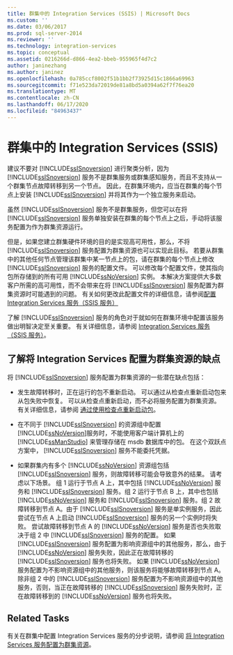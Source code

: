 ```yaml
---
title: 群集中的 Integration Services (SSIS) | Microsoft Docs
ms.custom: ''
ms.date: 03/06/2017
ms.prod: sql-server-2014
ms.reviewer: ''
ms.technology: integration-services
ms.topic: conceptual
ms.assetid: 0216266d-d866-4ea2-bbeb-955965f4d7c2
author: janinezhang
ms.author: janinez
ms.openlocfilehash: 0a785ccf8002f51b1bb2f73925d15c1866a69963
ms.sourcegitcommit: f71e523da72019de81a8bd5a0394a62f7f76ea20
ms.translationtype: MT
ms.contentlocale: zh-CN
ms.lasthandoff: 06/17/2020
ms.locfileid: "84963437"
---
```

# <a name="integration-services-ssis-in-a-cluster"></a>群集中的 Integration Services (SSIS)
  建议不要对 [!INCLUDE[ssISnoversion](../../includes/ssisnoversion-md.md)] 进行聚类分析，因为 [!INCLUDE[ssISnoversion](../../includes/ssisnoversion-md.md)] 服务不是群集服务或群集感知服务，而且不支持从一个群集节点故障转移到另一个节点。 因此，在群集环境内，应当在群集的每个节点上安装 [!INCLUDE[ssISnoversion](../../includes/ssisnoversion-md.md)] 并将其作为一个独立服务来启动。  
  
 虽然 [!INCLUDE[ssISnoversion](../../includes/ssisnoversion-md.md)] 服务不是群集服务，但您可以在将 [!INCLUDE[ssISnoversion](../../includes/ssisnoversion-md.md)] 服务单独安装在群集的每个节点上之后，手动将该服务配置为作为群集资源运行。  
  
 但是，如果您建立群集硬件环境的目的是实现高可用性，那么，不将 [!INCLUDE[ssISnoversion](../../includes/ssisnoversion-md.md)] 服务配置为群集资源也可以实现此目标。  若要从群集中的其他任何节点管理该群集中某一节点上的包，请在群集的每个节点上修改 [!INCLUDE[ssISnoversion](../../includes/ssisnoversion-md.md)] 服务的配置文件。 可以修改每个配置文件，使其指向包所存储到的所有可用 [!INCLUDE[ssNoVersion](../../includes/ssnoversion-md.md)] 实例。 本解决方案提供大多数客户所需的高可用性，而不会带来在将 [!INCLUDE[ssISnoversion](../../includes/ssisnoversion-md.md)] 服务配置为群集资源时可能遇到的问题。 有关如何更改此配置文件的详细信息，请参阅[配置 Integration Services 服务（SSIS 服务）](integration-services-service-ssis-service.md)  
  
 了解 [!INCLUDE[ssISnoversion](../../includes/ssisnoversion-md.md)] 服务的角色对于就如何在群集环境中配置该服务做出明智决定至关重要。 有关详细信息，请参阅 [Integration Services 服务（SSIS 服务）](integration-services-service-ssis-service.md)。  
  
## <a name="understanding-the-disadvantages-of-configuring-integration-services-as-a-cluster-resource"></a>了解将 Integration Services 配置为群集资源的缺点  
 将 [!INCLUDE[ssISnoversion](../../includes/ssisnoversion-md.md)] 服务配置为群集资源的一些潜在缺点包括：  
  
-   发生故障转移时，正在运行的包不重新启动。 可以通过从检查点重新启动包来从包失败中恢复。 可以从检查点重新启动，而不必将服务配置为群集资源。 有关详细信息，请参阅 [通过使用检查点重新启动包](../packages/restart-packages-by-using-checkpoints.md)。  
  
-   在不同于 [!INCLUDE[ssISnoversion](../../includes/ssisnoversion-md.md)] 的资源组中配置 [!INCLUDE[ssNoVersion](../../includes/ssnoversion-md.md)]服务时，不能使用客户端计算机上的 [!INCLUDE[ssManStudio](../../includes/ssmanstudio-md.md)] 来管理存储在 msdb 数据库中的包。 在这个双跃点方案中， [!INCLUDE[ssISnoversion](../../includes/ssisnoversion-md.md)] 服务不能委托凭据。  
  
-   如果群集内有多个 [!INCLUDE[ssNoVersion](../../includes/ssnoversion-md.md)] 资源组包括 [!INCLUDE[ssISnoversion](../../includes/ssisnoversion-md.md)] 服务，则故障转移可能会导致意外的结果。 请考虑以下场景。 组 1 运行于节点 A 上，其中包括 [!INCLUDE[ssNoVersion](../../includes/ssnoversion-md.md)] 服务和 [!INCLUDE[ssISnoversion](../../includes/ssisnoversion-md.md)] 服务。组 2 运行于节点 B 上，其中也包括 [!INCLUDE[ssNoVersion](../../includes/ssnoversion-md.md)] 服务和 [!INCLUDE[ssISnoversion](../../includes/ssisnoversion-md.md)] 服务。组 2 故障转移到节点 A。由于 [!INCLUDE[ssISnoversion](../../includes/ssisnoversion-md.md)] 服务是单实例服务，因此尝试在节点 A 上启动 [!INCLUDE[ssISnoversion](../../includes/ssisnoversion-md.md)] 服务的另一个实例时将失败。 尝试故障转移到节点 A 的 [!INCLUDE[ssNoVersion](../../includes/ssnoversion-md.md)] 服务是否也失败取决于组 2 中 [!INCLUDE[ssISnoversion](../../includes/ssisnoversion-md.md)] 服务的配置。 如果 [!INCLUDE[ssISnoversion](../../includes/ssisnoversion-md.md)] 服务配置为影响资源组中的其他服务，那么，由于 [!INCLUDE[ssNoVersion](../../includes/ssnoversion-md.md)] 服务失败，因此正在故障转移的 [!INCLUDE[ssISnoversion](../../includes/ssisnoversion-md.md)] 服务也将失败。 如果 [!INCLUDE[ssNoVersion](../../includes/ssnoversion-md.md)] 服务配置为不影响资源组中的其他服务，则该服务将能够故障转移到节点 A。除非组 2 中的 [!INCLUDE[ssISnoversion](../../includes/ssisnoversion-md.md)] 服务配置为不影响资源组中的其他服务，否则，当正在故障转移的 [!INCLUDE[ssISnoversion](../../includes/ssisnoversion-md.md)] 服务失败时，正在故障转移到的 [!INCLUDE[ssNoVersion](../../includes/ssnoversion-md.md)] 服务也将失败。  
  
## <a name="related-tasks"></a>Related Tasks  
 有关在群集中配置 Integration Services 服务的分步说明，请参阅 [将 Integration Services 服务配置为群集资源](../configure-the-integration-services-service-as-a-cluster-resource.md)。  
  
  
